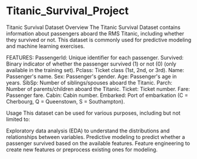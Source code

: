 # Titanic_Survival_Project
Titanic Survival Dataset
Overview
The Titanic Survival Dataset contains information about passengers aboard the RMS Titanic, including whether they survived or not. This dataset is commonly used for predictive modeling and machine learning exercises.


FEATURES:
PassengerId: Unique identifier for each passenger.
Survived: Binary indicator of whether the passenger survived (1) or not (0) (only available in the training set).
Pclass: Ticket class (1st, 2nd, or 3rd).
Name: Passenger's name.
Sex: Passenger's gender.
Age: Passenger's age in years.
SibSp: Number of siblings/spouses aboard the Titanic.
Parch: Number of parents/children aboard the Titanic.
Ticket: Ticket number.
Fare: Passenger fare.
Cabin: Cabin number.
Embarked: Port of embarkation (C = Cherbourg, Q = Queenstown, S = Southampton).

Usage
This dataset can be used for various purposes, including but not limited to:

Exploratory data analysis (EDA) to understand the distributions and relationships between variables.
Predictive modeling to predict whether a passenger survived based on the available features.
Feature engineering to create new features or preprocess existing ones for modeling.
